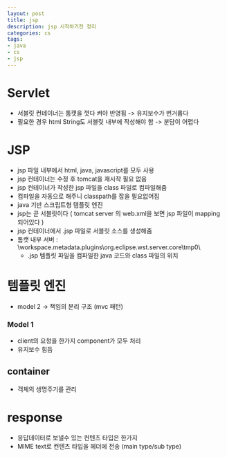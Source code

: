 ```yaml
---
layout: post
title: jsp
description: jsp 시작하기전 정리
categories: cs
tags: 
- java
- cs
- jsp
---
```


# Servlet
- 서블릿 컨테이너는 톰캣을 껏다 켜야 반영됨 -> 유지보수가 번거롭다
- 필요한 경우 html String도 서블릿 내부에 작성해야 함 -> 분담이 어렵다

# JSP
- jsp 파일 내부에서 html, java, javascript를 모두 사용
- jsp 컨테이너는 수정 후 tomcat을 재시작 필요 없음
- jsp 컨테이너가 작성한 jsp 파일을 class 파일로 컴파일해줌 
- 컴파일을 자동으로 해주니 classpath를 잡을 필요없어짐
- java 기반 스크립트형 템플릿 엔진
- jsp는 곧 서블릿이다 ( tomcat server 의 web.xml을 보면 jsp 파일이 mapping 되어있다 )
- jsp 컨테이너에서 .jsp 파일로 서블릿 소스를 생성해줌
- 톰캣 내부 서버 : \workspace\.metadata\.plugins\org.eclipse.wst.server.core\tmp0\
  - .jsp 템플릿 파일을 컴파일한 java 코드와 class 파일의 위치

# 템플릿 엔진
- model 2 -> 책임의 분리 구조 (mvc 패턴)

### Model 1
- client의 요청을 한가지 component가 모두 처리
- 유지보수 힘듬

## container
- 객체의 생명주기를 관리

# response
- 응답데이터로 보낼수 있는 컨텐츠 타입은 한가지
- MIME text로 컨텐츠 타입을 헤더에 전송 (main type/sub type)

